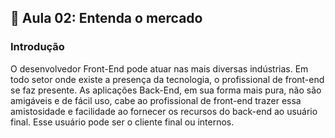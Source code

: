 ## 📝 Aula 02: Entenda o mercado
### Introdução
O desenvolvedor Front-End pode atuar nas mais diversas indústrias. Em todo setor onde existe a presença da tecnologia, o profissional de front-end se faz presente. As aplicações Back-End, em sua forma mais pura, não são amigáveis e de fácil uso, cabe ao profissional de front-end trazer essa amistosidade e facilidade ao fornecer os recursos do back-end ao usuário final. Esse usuário pode ser o cliente final ou internos.
